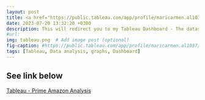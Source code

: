 ```yaml
---
layout: post
title: <a href="https://public.tableau.com/app/profile/maricarmen.al1037/viz/AmazonPrimeGraphicalanalysis/Dashboard2">Tableau - Prime Amazon Analysis</a> 
date: 2023-07-20 13:32:20 +0300
description: This will redirect you to my Tableau Dashboard - The dataset is taken from Kaggle # Add post description (optional)
#url:
img: tableau.png  # Add image post (optional)
fig-caption: #https://public.tableau.com/app/profile/maricarmen.al1037/viz/AmazonPrimeGraphicalanalysis/Dashboard2
tags: [Tableau, Data analysis, graphs, Dashboard]
---
```



## See link below


<a href="https://public.tableau.com/app/profile/maricarmen.al1037/viz/AmazonPrimeGraphicalanalysis/Dashboard2">Tableau - Prime Amazon Analysis</a> 

